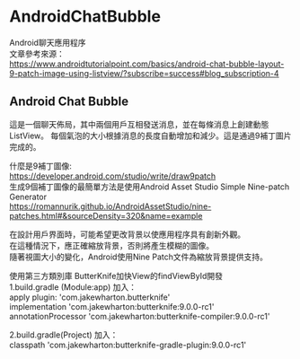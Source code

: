 # AndroidChatBubble
Android聊天應用程序
<br/>
文章參考來源：<br/>
https://www.androidtutorialpoint.com/basics/android-chat-bubble-layout-9-patch-image-using-listview/?subscribe=success#blog_subscription-4

<h2>Android Chat Bubble</h2>
這是一個聊天佈局，其中兩個用戶互相發送消息，並在每條消息上創建動態ListView。
每個氣泡的大小根據消息的長度自動增加和減少。這是通過9補丁圖片完成的。<br/>

什麼是9補丁圖像:<br/>
https://developer.android.com/studio/write/draw9patch <br/>
生成9個補丁圖像的最簡單方法是使用Android Asset Studio Simple Nine-patch Generator<br/>
https://romannurik.github.io/AndroidAssetStudio/nine-patches.html#&sourceDensity=320&name=example  <br/>

在設計用戶界面時，可能希望更改背景以使應用程序具有創新外觀。<br/>
在這種情況下，應正確縮放背景，否則將產生模糊的圖像。<br/>
隨著視圖大小的變化，Android使用Nine Patch文件為縮放背景提供支持。<br/>

使用第三方類別庫 ButterKnife加快View的findViewById開發 <br/>
1.build.gradle (Module:app) 加入：<br/>
apply plugin: 'com.jakewharton.butterknife' <br/>
implementation 'com.jakewharton:butterknife:9.0.0-rc1' <br/>
annotationProcessor 'com.jakewharton:butterknife-compiler:9.0.0-rc1' <br/>

2.build.gradle(Project) 加入： <br/>
classpath 'com.jakewharton:butterknife-gradle-plugin:9.0.0-rc1' <br/>
